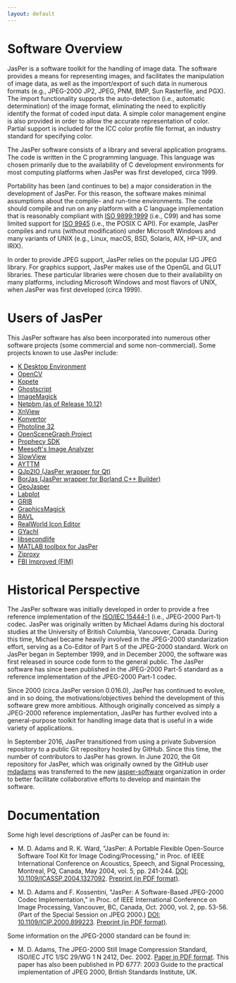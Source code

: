 ```yaml
---
layout: default
---
```


# Software Overview

JasPer is a software toolkit for the handling of image data.
The software provides a means for representing images, and facilitates
the manipulation of image data, as well as the import/export of such data
in numerous formats (e.g., JPEG-2000 JP2, JPEG, PNM, BMP, Sun Rasterfile,
and PGX).
The import functionality supports the auto-detection (i.e., automatic
determination) of the image format, eliminating the need to explicitly
identify the format of coded input data.
A simple color management engine is also provided in order to allow the
accurate representation of color.
Partial support is included for the ICC color profile file format,
an industry standard for specifying color.

The JasPer software consists of a library and several application programs.
The code is written in the C programming language.
This language was chosen primarily due to the availability of C
development environments for most computing platforms when JasPer was
first developed, circa 1999.

Portability has been (and continues to be) a major consideration in the
development of JasPer.
For this reason, the software makes minimal assumptions about the compile-
and run-time environments.
The code should compile and run on any platform with a C language
implementation that is reasonably compliant with
[ISO 9899:1999](https://www.iso.org/standard/29237.html) (i.e., C99)
and has some limited support for
[ISO 9945](https://www.iso.org/standard/50516.html) (i.e., the POSIX C API).
For example, JasPer compiles and runs (without modification) under
Microsoft Windows and many variants of UNIX
(e.g., Linux, macOS, BSD, Solaris, AIX, HP-UX, and IRIX).

In order to provide JPEG support, JasPer relies on the popular IJG
JPEG library.
For graphics support, JasPer makes use of the OpenGL and GLUT libraries.
These particular libraries were chosen due to their availability on many
platforms, including Microsoft Windows and most flavors of UNIX, when
JasPer was first developed (circa 1999).

# Users of JasPer

This JasPer software has also been incorporated into numerous
other software projects (some commercial and some non-commercial).
Some projects known to use JasPer include:

 - [K Desktop Environment](http://www.kde.org)
 - [OpenCV](https://opencv.org)
 - [Kopete](https://kde.org/applications/en/internet/org.kde.kopete)
 - [Ghostscript](http://www.ghostscript.com)
 - [ImageMagick](http://www.imagemagick.org)
 - [Netpbm (as of Release 10.12)](http://sourceforge.net/projects/netpbm)
 - [XnView](http://www.xnview.com)
 - [Konvertor](http://www.logipole.com/indexe.html)
 - [Photoline 32](http://www.pl32.com)
 - [OpenSceneGraph Project](http://www.openscenegraph.org)
 - [Prophecy SDK](http://www.twilight3d.com)
 - [Meesoft's Image Analyzer](http://meesoft.logicnet.dk/Analyzer/index.htm)
 - [SlowView](http://www.slowview.at)
 - [AYTTM](http://ayttm.sourceforge.net)
 - [QJp2IO (JasPer wrapper for Qt)](http://www.dimin.net/software/sources.html)
 - [BorJas (JasPer wrapper for Borland C++ Builder)](http://www.dimin.net/software/sources.html)
 - [GeoJasper](http://www.dimin.net/software/utils.html)
 - [Labplot](http://labplot.sourceforge.net)
 - [GRIB](http://www.nco.ncep.noaa.gov/pmb/codes/GRIB2)
 - [GraphicsMagick](http://www.graphicsmagick.org)
 - [RAVL](http://ravl.sourceforge.net)
 - [RealWorld Icon Editor](http://www.rw-designer.com/3D_icon_editor.php)
 - [GYachI](http://gyachi.sf.net)
 - [libsecondlife](http://www.libsecondlife.org)
 - [MATLAB toolbox for JasPer](http://www.mathworks.com/matlabcentral/fileexchange/loadFile.do?objectId=2682&objectType=FILE)
 - [Ziproxy](http://ziproxy.sourceforge.net)
 - [FBI Improved (FIM)](https://savannah.nongnu.org/projects/fbi-improved)

# Historical Perspective

The JasPer software was initially developed in order to provide a free
reference implementation of the [ISO/IEC 15444-1](https://www.iso.org/standard/78321.html) (i.e., JPEG-2000 Part-1) codec.
JasPer was originally written by Michael Adams during his doctoral
studies at the University of British Columbia, Vancouver, Canada.
During this time, Michael became heavily involved in the JPEG-2000
standarization effort, serving as a Co-Editor of Part 5 of the
JPEG-2000 standard.
Work on JasPer began in September 1999, and in December 2000,
the software was first released in source code form to the general public.
The JasPer software has since been published in the JPEG-2000 Part-5
standard as a reference implementation of the JPEG-2000 Part-1 codec.

Since 2000 (circa JasPer version 0.016.0), JasPer has continued to evolve,
and in so doing, the motivations/objectives behind the development of
this software grew more ambitious.
Although originally conceived as simply a JPEG-2000 reference implementation,
JasPer has further evolved into a general-purpose toolkit for handling
image data that is useful in a wide variety of applications.

In September 2016, JasPer transitioned from using a private Subversion
repository to a public Git repository hosted by GitHub.
Since this time, the number of contributors to JasPer has grown.
In June 2020, the Git repository for JasPer, which was originally owned by
the GitHub user [mdadams](https://github.com/mdadams) was transferred to
the new [jasper-software](https://github.com/jasper-software) organization in
order to better facilitate collaborative efforts to develop and maintain
the software.

# Documentation

Some high level descriptions of JasPer can be found in:

 - M. D. Adams and R. K. Ward,
 "JasPer: A Portable Flexible Open-Source Software Tool Kit for
 Image Coding/Processing,"
 in Proc. of IEEE International Conference on Acoustics, Speech,
 and Signal Processing,
 Montreal, PQ, Canada,
 May 2004,
 vol. 5, pp. 241-244.
 [DOI: 10.1109/ICASSP.2004.1327092](http://dx.doi.org/10.1109/ICASSP.2004.1327092).
 [Preprint (in PDF format)](https://www.ece.uvic.ca/~mdadams/publications/icassp2004.pdf).

 - M. D. Adams and F. Kossentini,
 "JasPer: A Software-Based JPEG-2000 Codec Implementation,"
 in Proc. of IEEE International Conference on Image Processing,
 Vancouver, BC, Canada, Oct. 2000, vol. 2, pp. 53-56.
 (Part of the Special Session on JPEG 2000.)
 [DOI: 10.1109/ICIP.2000.899223](http://dx.doi.org/10.1109/ICIP.2000.899223).
 [Preprint (in PDF format)](https://www.ece.uvic.ca/~mdadams/publications/icip2000.pdf).

Some information on the JPEG-2000 standard can be found in:

 - M. D. Adams,
 The JPEG-2000 Still Image Compression Standard,
 ISO/IEC JTC 1/SC 29/WG 1 N 2412, Dec. 2002.
 [Paper in PDF format](https://www.ece.uvic.ca/~mdadams/publications/jpeg2000.pdf).
 This paper has also been published in
 PD 6777: 2003
 Guide to the practical implementation of JPEG 2000,
 British Standards Institute, UK.
